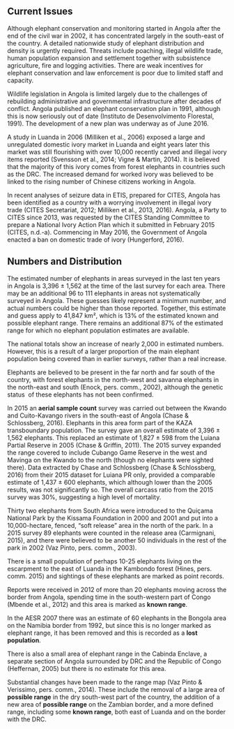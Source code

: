 ## Current Issues

Although elephant conservation and monitoring started in Angola after the end of the civil war in 2002, it has concentrated largely in the south-east of the country. A detailed nationwide study of elephant distribution and density is urgently required. Threats include poaching, illegal wildlife trade, human population expansion and settlement together with subsistence agriculture, fire and logging activities. There are weak incentives for elephant conservation and law enforcement is poor due to limited staff and capacity.

Wildlife legislation in Angola is limited largely due to the challenges of rebuilding administrative and governmental infrastructure after decades of conflict. Angola published an elephant conservation plan in 1991, although this is now seriously out of date (Instituto de Desenvolvimento Florestal, 1991). The development of a new plan was underway as of June 2016. 

A study in Luanda in 2006 (Milliken et al., 2006) exposed a large and unregulated domestic ivory market in Luanda and eight years later this market was still flourishing with over 10,000 recently carved and illegal ivory items reported (Svensson et al., 2014; Vigne & Martin, 2014). It is believed that the majority of this ivory comes from forest elephants in countries such as the DRC. The increased demand for worked ivory was believed to be linked to the rising number of Chinese citizens working in Angola.

In recent analyses of seizure data in ETIS, prepared for CITES, Angola has been identified as a country with a worrying involvement in illegal ivory trade (CITES Secretariat, 2012; Milliken et al., 2013, 2016). Angola, a Party to CITES since 2013, was requested by the CITES Standing Committee to prepare a National Ivory Action Plan which it submitted in February 2015 (CITES, n.d.-a). Commencing in May 2016, the Government of Angola enacted a ban on domestic trade of ivory (Hungerford, 2016).

## Numbers and Distribution

The estimated number of elephants in areas surveyed in the last ten years in Angola is 3,396 ± 1,562 at the time of the last survey for each area. There may be an additional 96 to 111 elephants in areas not systematically surveyed in Angola. These guesses likely represent a minimum number, and actual numbers could be higher than those reported. Together, this estimate and guess apply to 41,847 km², which is 13% of the estimated known and possible elephant range. There remains an additional 87% of the estimated range for which no elephant population estimates are available.

The national totals show an increase of nearly 2,000 in estimated numbers. However, this is a result of a larger proportion of the main elephant population being covered than in earlier surveys, rather than a real increase.

Elephants are believed to be present in the far north and far south of the country, with forest elephants in the north-west and savanna elephants in the north-east and south (Enock, pers. comm., 2002), although the genetic status  of these elephants has not been confirmed.

In 2015 an **aerial sample count** survey was carried out between the Kwando and Cuito-Kavango rivers in the south-east of Angola (Chase & Schlossberg, 2016). Elephants in this area form part of the KAZA transboundary population. The survey gave an overall estimate of 3,396 ± 1,562 elephants. This replaced an estimate of 1,827 ± 598 from the Luiana Partial Reserve in 2005 (Chase & Griffin, 2011). The 2015 survey expanded the range covered to include Cubango Game Reserve in the west and Mavinga on the Kwando to the north (though no elephants were sighted there). Data extracted by Chase and Schlossberg (Chase & Schlossberg, 2016) from their 2015 dataset for Luiana PR only, provided a comparable estimate of 1,437 ± 600 elephants, which although lower than the 2005 results, was not significantly so. The overall carcass ratio from the 2015 survey was 30%, suggesting a high level of mortality.

Thirty two elephants from South Africa were introduced to the Quiçama National Park by the Kissama Foundation in 2000 and 2001 and put into a 10,000-hectare, fenced, “soft release” area in the north of the park. In a 2015 survey 89 elephants were counted in the release area (Carmignani, 2015), and there were believed to be another 50 individuals in the rest of the park in 2002 (Vaz Pinto, pers. comm., 2003). 

There is a small population of perhaps 10-25 elephants living on the escarpment to the east of Luanda in the Kambondo forest (Hines, pers. comm. 2015) and sightings of these elephants are marked as point records.

Reports were received in 2012 of more than 20 elephants moving across the border from Angola, spending time in the south-western part of Congo (Mbende et al., 2012) and this area is marked as **known range**. 

In the AESR 2007 there was an estimate of 60 elephants in the Bongola area on the Namibia border from 1992, but since this is no longer marked as elephant range, it has been removed and this is recorded as a **lost population**. 

There is also a small area of elephant range in the Cabinda Enclave, a separate section of Angola surrounded by DRC and the Republic of Congo (Heffernan, 2005) but there is no estimate for this area.

Substantial changes have been made to the range map (Vaz Pinto & Verissimo, pers. comm., 2014). These include the removal of a large area of **possible range** in the dry south-west part of the country, the addition of a new area of **possible range** on the Zambian border, and a more defined range, including some **known range**, both east of Luanda and on the border with the DRC.